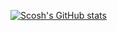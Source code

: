 <!-- ### Hi there 👋 -->

<!--
**gitscosh/gitscosh** is a ✨ _special_ ✨ repository because its `README.md` (this file) appears on your GitHub profile.

Here are some ideas to get you started:

- 🔭 I’m currently working on ...
- 🌱 I’m currently learning ...
- 👯 I’m looking to collaborate on ...
- 🤔 I’m looking for help with ...
- 💬 Ask me about ...
- 📫 How to reach me: ...
- 😄 Pronouns: ...
- ⚡ Fun fact: ...
-->
[![Scosh's GitHub stats](https://github-readme-stats.vercel.app/api?username=gitscosh&hide=stars,issues&count_private=true&show_icons=true&theme=outrun)](https://github.com/anuraghazra/github-readme-stats)


